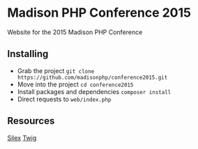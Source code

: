 # Madison PHP Conference 2015

Website for the 2015 Madison PHP Conference

## Installing

- Grab the project `git clone https://github.com/madisonphp/conference2015.git`
- Move into the project `cd conference2015`
- Install packages and dependencies `composer install`
- Direct requests to `web/index.php`

## Resources

[Silex](http://silex.sensiolabs.org/documentation)
[Twig](http://twig.sensiolabs.org/)
